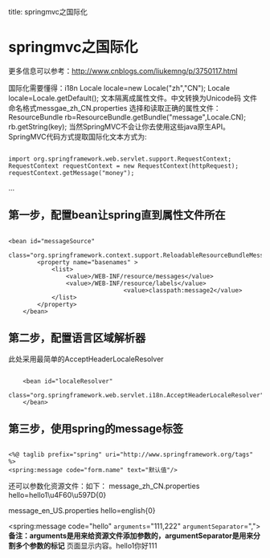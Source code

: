 title: springmvc之国际化 

#  springmvc之国际化 

更多信息可以参考：http://www.cnblogs.com/liukemng/p/3750117.html

国际化需要懂得：i18n
Locale locale=new Locale("zh","CN");
Locale locale=Locale.getDefault();
文本隔离成属性文件。中文转换为Unicode码
文件命名格式messgae_zh_CN.properties
选择和读取正确的属性文件：
ResourceBundle rb=ResourceBundle.getBundle("message",Locale.CN);
rb.getString(key);
当然SpringMVC不会让你去使用这些java原生API。
SpringMVC代码方式提取国际化文本方式为:
```

import org.springframework.web.servlet.support.RequestContext;
RequestContext requestContext = new RequestContext(httpRequest);
requestContext.getMessage("money");

```
...
##  第一步，配置bean让spring直到属性文件所在 
```

<bean id="messageSource"
		class="org.springframework.context.support.ReloadableResourceBundleMessageSource">
		<property name="basenames" >
			<list>
				<value>/WEB-INF/resource/messages</value>
				<value>/WEB-INF/resource/labels</value>
                                <value>classpath:message2</value>
			</list>
		</property>
	</bean>

```
##  第二步，配置语言区域解析器 
此处采用最简单的AcceptHeaderLocaleResolver
```

    <bean id="localeResolver"
        class="org.springframework.web.servlet.i18n.AcceptHeaderLocaleResolver">
    </bean>

```
##  第三步，使用spring的message标签 
```

<%@ taglib prefix="spring" uri="http://www.springframework.org/tags" %>
<spring:message code="form.name" text="默认值"/>

```
还可以参数化资源文件：如下：
message_zh_CN.properties
hello=hello1\u4F60\u597D{0}
 
message_en_US.properties
hello=english{0}

<spring:message code="hello" ` arguments `="111,222" ` argumentSeparator `=",">
**备注：arguments是用来给资源文件添加参数的，argumentSeparator是用来分割多个参数的标记** 
页面显示内容。hello1你好111